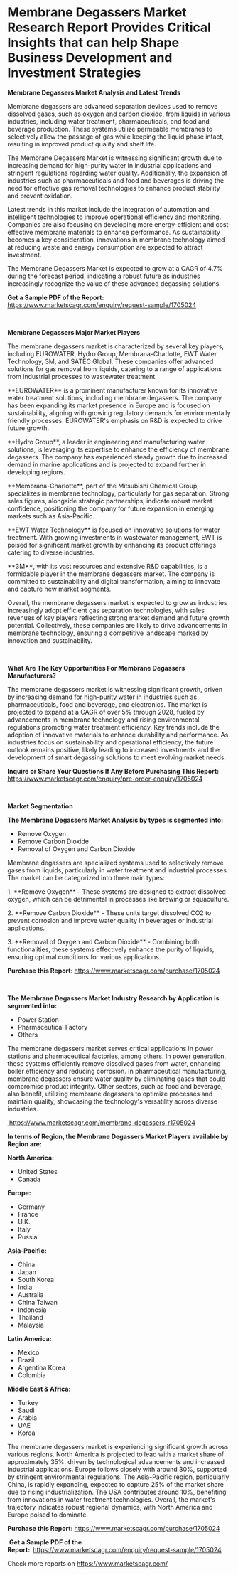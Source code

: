 <p><h1>Membrane Degassers Market Research Report Provides Critical Insights that can help Shape Business Development and Investment Strategies</h1></p><p><strong>Membrane Degassers Market Analysis and Latest Trends</strong></p>
<p><p>Membrane degassers are advanced separation devices used to remove dissolved gases, such as oxygen and carbon dioxide, from liquids in various industries, including water treatment, pharmaceuticals, and food and beverage production. These systems utilize permeable membranes to selectively allow the passage of gas while keeping the liquid phase intact, resulting in improved product quality and shelf life.</p><p>The Membrane Degassers Market is witnessing significant growth due to increasing demand for high-purity water in industrial applications and stringent regulations regarding water quality. Additionally, the expansion of industries such as pharmaceuticals and food and beverages is driving the need for effective gas removal technologies to enhance product stability and prevent oxidation.</p><p>Latest trends in this market include the integration of automation and intelligent technologies to improve operational efficiency and monitoring. Companies are also focusing on developing more energy-efficient and cost-effective membrane materials to enhance performance. As sustainability becomes a key consideration, innovations in membrane technology aimed at reducing waste and energy consumption are expected to attract investment.</p><p>The Membrane Degassers Market is expected to grow at a CAGR of 4.7% during the forecast period, indicating a robust future as industries increasingly recognize the value of these advanced degassing solutions.</p></p>
<p><strong>Get a Sample PDF of the Report:&nbsp;</strong> <a href="https://www.marketscagr.com/enquiry/request-sample/1705024?utm_campaign=1836&utm_medium=2&utm_source=Github&utm_content=ia&utm_term=09012025&utm_id=membrane-degassers">https://www.marketscagr.com/enquiry/request-sample/1705024</a></p>
<p>&nbsp;</p>
<p><strong>Membrane Degassers Major Market Players</strong></p>
<p><p>The membrane degassers market is characterized by several key players, including EUROWATER, Hydro Group, Membrana-Charlotte, EWT Water Technology, 3M, and SATEC Global. These companies offer advanced solutions for gas removal from liquids, catering to a range of applications from industrial processes to wastewater treatment.</p><p>**EUROWATER** is a prominent manufacturer known for its innovative water treatment solutions, including membrane degassers. The company has been expanding its market presence in Europe and is focused on sustainability, aligning with growing regulatory demands for environmentally friendly processes. EUROWATER's emphasis on R&D is expected to drive future growth.</p><p>**Hydro Group**, a leader in engineering and manufacturing water solutions, is leveraging its expertise to enhance the efficiency of membrane degassers. The company has experienced steady growth due to increased demand in marine applications and is projected to expand further in developing regions.</p><p>**Membrana-Charlotte**, part of the Mitsubishi Chemical Group, specializes in membrane technology, particularly for gas separation. Strong sales figures, alongside strategic partnerships, indicate robust market confidence, positioning the company for future expansion in emerging markets such as Asia-Pacific.</p><p>**EWT Water Technology** is focused on innovative solutions for water treatment. With growing investments in wastewater management, EWT is poised for significant market growth by enhancing its product offerings catering to diverse industries.</p><p>**3M**, with its vast resources and extensive R&D capabilities, is a formidable player in the membrane degassers market. The company is committed to sustainability and digital transformation, aiming to innovate and capture new market segments.</p><p>Overall, the membrane degassers market is expected to grow as industries increasingly adopt efficient gas separation technologies, with sales revenues of key players reflecting strong market demand and future growth potential. Collectively, these companies are likely to drive advancements in membrane technology, ensuring a competitive landscape marked by innovation and sustainability.</p></p>
<p>&nbsp;</p>
<p><strong>What Are The Key Opportunities For Membrane Degassers Manufacturers?</strong></p>
<p><p>The membrane degassers market is witnessing significant growth, driven by increasing demand for high-purity water in industries such as pharmaceuticals, food and beverage, and electronics. The market is projected to expand at a CAGR of over 5% through 2028, fueled by advancements in membrane technology and rising environmental regulations promoting water treatment efficiency. Key trends include the adoption of innovative materials to enhance durability and performance. As industries focus on sustainability and operational efficiency, the future outlook remains positive, likely leading to increased investments and the development of smart degassing solutions to meet evolving market needs.</p></p>
<p><strong>Inquire or Share Your Questions If Any Before Purchasing This Report:</strong> <a href="https://www.marketscagr.com/enquiry/pre-order-enquiry/1705024?utm_campaign=1836&utm_medium=2&utm_source=Github&utm_content=ia&utm_term=09012025&utm_id=membrane-degassers">https://www.marketscagr.com/enquiry/pre-order-enquiry/1705024</a></p>
<p>&nbsp;</p>
<p><strong>Market Segmentation</strong></p>
<p><strong>The Membrane Degassers Market Analysis by types is segmented into:</strong></p>
<p><ul><li>Remove Oxygen</li><li>Remove Carbon Dioxide</li><li>Removal of Oxygen and Carbon Dioxide</li></ul></p>
<p><p>Membrane degassers are specialized systems used to selectively remove gases from liquids, particularly in water treatment and industrial processes. The market can be categorized into three main types: </p><p>1. **Remove Oxygen** - These systems are designed to extract dissolved oxygen, which can be detrimental in processes like brewing or aquaculture. </p><p>2. **Remove Carbon Dioxide** - These units target dissolved CO2 to prevent corrosion and improve water quality in beverages or industrial applications.</p><p>3. **Removal of Oxygen and Carbon Dioxide** - Combining both functionalities, these systems effectively enhance the purity of liquids, ensuring optimal conditions for various applications.</p></p>
<p><strong>Purchase this Report:&nbsp;</strong><a href="https://www.marketscagr.com/purchase/1705024?utm_campaign=1836&utm_medium=2&utm_source=Github&utm_content=ia&utm_term=09012025&utm_id=membrane-degassers">https://www.marketscagr.com/purchase/1705024</a></p>
<p>&nbsp;</p>
<p><strong>The Membrane Degassers Market Industry Research by Application is segmented into:</strong></p>
<p><ul><li>Power Station</li><li>Pharmaceutical Factory</li><li>Others</li></ul></p>
<p><p>The membrane degassers market serves critical applications in power stations and pharmaceutical factories, among others. In power generation, these systems efficiently remove dissolved gases from water, enhancing boiler efficiency and reducing corrosion. In pharmaceutical manufacturing, membrane degassers ensure water quality by eliminating gases that could compromise product integrity. Other sectors, such as food and beverage, also benefit, utilizing membrane degassers to optimize processes and maintain quality, showcasing the technology's versatility across diverse industries.</p></p>
<p><a href="https://www.marketscagr.com/membrane-degassers-r1705024?utm_campaign=1836&utm_medium=2&utm_source=Github&utm_content=ia&utm_term=09012025&utm_id=membrane-degassers">&nbsp;https://www.marketscagr.com/membrane-degassers-r1705024</a></p>
<p><strong>In terms of Region, the Membrane Degassers Market Players available by Region are:</strong></p>
<p>
    <p> <strong> North America: </strong>
        <ul>
            <li>United States</li>
            <li>Canada</li>
        </ul>
        </p> 
    <p> <strong> Europe: </strong>
        <ul>
            <li>Germany</li>
            <li>France</li>
            <li>U.K.</li>
            <li>Italy</li>
            <li>Russia</li>
        </ul>
        </p> 
    <p> <strong> Asia-Pacific: </strong>
        <ul>
            <li>China</li>
            <li>Japan</li>
            <li>South Korea</li>
            <li>India</li>
            <li>Australia</li>
            <li>China Taiwan</li>
            <li>Indonesia</li>
            <li>Thailand</li>
            <li>Malaysia</li>
        </ul>
        </p> 
    <p> <strong> Latin America: </strong>
        <ul>
            <li>Mexico</li>
            <li>Brazil</li>
            <li>Argentina Korea</li>
            <li>Colombia</li>
        </ul>
        </p> 
    <p> <strong> Middle East & Africa: </strong>
        <ul>
            <li>Turkey</li>
            <li>Saudi</li>
            <li>Arabia</li>
            <li>UAE</li>
            <li>Korea</li>
        </ul>
    </p>
    </p>
<p><p>The membrane degassers market is experiencing significant growth across various regions. North America is projected to lead with a market share of approximately 35%, driven by technological advancements and increased industrial applications. Europe follows closely with around 30%, supported by stringent environmental regulations. The Asia-Pacific region, particularly China, is rapidly expanding, expected to capture 25% of the market share due to rising industrialization. The USA contributes around 10%, benefiting from innovations in water treatment technologies. Overall, the market's trajectory indicates robust regional dynamics, with North America and Europe poised to dominate.</p></p>
<p><strong>Purchase this Report: </strong><a href="https://www.marketscagr.com/purchase/1705024?utm_campaign=1836&utm_medium=2&utm_source=Github&utm_content=ia&utm_term=09012025&utm_id=membrane-degassers">https://www.marketscagr.com/purchase/1705024</a></p>
<p>&nbsp;<strong>Get a Sample PDF of the Report:&nbsp;&nbsp;</strong><a href="https://www.marketscagr.com/enquiry/request-sample/1705024?utm_campaign=1836&utm_medium=2&utm_source=Github&utm_content=ia&utm_term=09012025&utm_id=membrane-degassers">https://www.marketscagr.com/enquiry/request-sample/1705024</a></p>
<p><strong></strong></p>
<p>Check more reports on <a href="https://www.marketscagr.com/?utm_campaign=1836&utm_medium=2&utm_source=Github&utm_content=ia&utm_term=09012025&utm_id=membrane-degassers">https://www.marketscagr.com/</a></p>